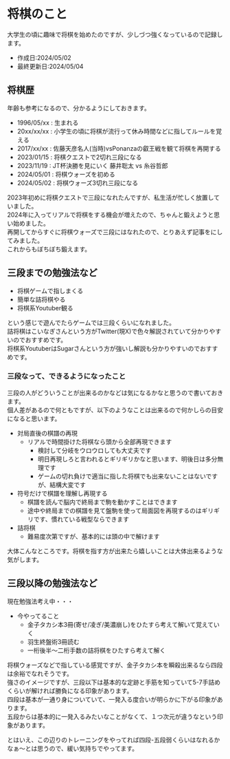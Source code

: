 # 将棋のこと

大学生の頃に趣味で将棋を始めたのですが、少しづつ強くなっているので記録します。  

- 作成日:2024/05/02
- 最終更新日:2024/05/04

## 将棋歴

年齢も参考になるので、分かるようにしておきます。  

- 1996/05/xx : 生まれる
- 20xx/xx/xx : 小学生の頃に将棋が流行って休み時間などに指してルールを覚える
- 2017/xx/xx : 佐藤天彦名人(当時)vsPonanzaの叡王戦を観て将棋を再開する
- 2023/01/15 : 将棋クエストで2切れ三段になる
- 2023/11/19 : JT杯決勝を見にいく 藤井聡太 vs 糸谷哲郎
- 2024/05/01 : 将棋ウォーズを初める
- 2024/05/02 : 将棋ウォーズ3切れ三段になる

2023年初めに将棋クエストで三段になれたんですが、私生活が忙しく放置していました。  
2024年に入ってリアルで将棋をする機会が増えたので、ちゃんと鍛えようと思い始めました。  
再開してからすぐに将棋ウォーズで三段にはなれたので、とりあえず記事をにしてみました。  
これからもぼちぼち鍛えます。  

## 三段までの勉強法など

- 将棋ゲームで指しまくる
- 簡単な詰将棋やる
- 将棋系Youtuber観る

という感じで遊んでたらゲームでは三段くらいになれました。  
詰将棋はこいなぎさんという方がTwitter(現X)で色々解説されていて分かりやすいのでおすすめです。  
将棋系YoutuberはSugarさんという方が強いし解説も分かりやすいのでおすすめです。  

### 三段なって、できるようになったこと

三段の人がどういうことが出来るのかなどは気になるかなと思うので書いておきます。  
個人差があるので何ともですが、以下のようなことは出来るので何かしらの目安になると思います。  

- 対局直後の棋譜の再現
  - リアルで時間掛けた将棋なら頭から全部再現できます
    - 検討して分岐をウロウロしても大丈夫です
    - 明日再現しろと言われるとギリギリかなと思います、明後日は多分無理です
    - ゲームの切れ負けで適当に指した将棋でも出来ないことはないですが、結構大変です
- 符号だけで棋譜を理解し再現する
  - 棋譜を読んで脳内で終局まで駒を動かすことはできます
  - 途中や終局までの棋譜を見て盤駒を使って局面図を再現するのはギリギリです、慣れている戦型ならできます
- 詰将棋
  - 難易度次第ですが、基本的には頭の中で解けます

大体こんなところです。将棋を指す方が出来たら嬉しいことは大体出来るような気がします。  

## 三段以降の勉強法など

現在勉強法考え中・・・  

- 今やってること
  - 金子タカシ本3冊(寄せ/凌ぎ/美濃崩し)をひたすら考えて解いて覚えていく
  - 羽生終盤術3冊読む
  - 一桁後半〜二桁手数の詰将棋をひたすら考えて解く

将棋ウォーズなどで指している感覚ですが、金子タカシ本を瞬殺出来るなら四段は余裕でなれそうです。  
強さのイメージですが、三段以下は基本的な定跡と手筋を知っていて5-7手詰めくらいが解ければ勝負になる印象があります。  
四段は基本が一通り身についていて、一発入る度合いが明らかに下がる印象があります。  
五段からは基本的に一発入るみたいなことがなくて、１つ次元が違うなという印象があります。  

とはいえ、この辺りのトレーニングをやってれば四段-五段弱くらいはなれるかなぁ〜とは思うので、緩い気持ちでやってます。  
